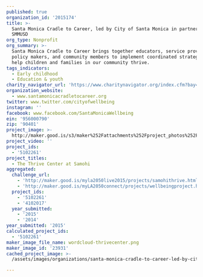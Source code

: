 ```yaml
---
published: true
organization_id: '2015174'
title: >-
  Santa Monica Cradle to Career, led by City of Santa Monica in partnership with
  SMMUSD
org_type: Nonprofit
org_summary: >-
  Santa Monica Cradle to Career brings together educators, service providers,
  policy makers, and community members to implement coordinated strategies to
  help children and families in our community thrive.
tags_indicators:
  - Early childhood
  - Education & youth
charity_navigator_url: 'https://www.charitynavigator.org/index.cfm?bay=search.profile&ein=956000790'
organization_website:
  - www.santamonicacradletocareer.org
twitter: www.twitter.com/cityofwellbeing
instagram: ''
facebook: www.facebook.com/SantaMonicaWellbeing
ein: '956000790'
zip: '90401'
project_image: >-
  http://maker.good.is/s3/maker%252Fattachments%252Fproject_photos%252Fimages%252F23931%252Fdisplay%252Fwordcloud-thrivecenter.png=c570x385
project_video: ''
project_ids:
  - '5102261'
project_titles:
  - The Thrive Center at Samohi
aggregated:
  challenge_url:
    - 'http://maker.good.is/myla2050live2015/projects/samohithrive.html'
    - 'http://maker.good.is/myLA2050connect/projects/wellbeingproject.html'
  project_ids:
    - '5102261'
    - '4102017'
  year_submitted:
    - '2015'
    - '2014'
year_submitted: '2015'
calculated_project_ids:
  - '5102261'
maker_image_file_name: wordcloud-thrivecenter.png
maker_image_id: '23931'
cached_project_image: >-
  /assets/images/organizations/santa-monica-cradle-to-career-led-by-city-of-santa-monica-in-partnership-with-smmusd/maker.good.is/s3/maker%252Fattachments%252Fproject_photos%252Fimages%252F23931%252Fdisplay%252Fwordcloud-thrivecenter.png=c570x385.png

---
```

